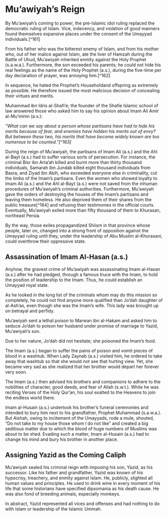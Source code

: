 Mu’awiyah’s Reign
=================

By Mu’awiyah’s coming to power, the pre-Islamic idol ruling replaced the
democratic ruling of Islam. Vice, indecency, and violation of good
manners found themselves expansive places under the consent of the
Umayyad individuals.[^161]

From his father who was the bitterest enemy of Islam, and from his
mother who, out of her malice against Islam, ate the liver of Hamzah
during the Battle of Uhud, Mu’awiyah inherited enmity against the Holy
Prophet (s.a.w.a.). Furthermore, the son exceeded his parents; he could
not hide his real feelings as the name of the Holy Prophet (a.s.),
during the five-time per day declaration of prayer, was annoying
him.[^162]

In sequence, he hated the Prophet’s Householdand offspring as extremely
as possible. He therefore issued the most malicious decision of
concealing their virtues and merits.

Muhammad ibn Idris al-Shafi’e; the founder of the Shafie Islamic school
of law answered those who asked him to say his opinion about Imam Ali
Amir al-Mu’minin (a.s.):

*“What can we say about a person whose partisans have had to hide his
merits because of fear, and enemies have hidden his merits out of envy?
But between these two, his merits that have become widely known are too
numerous to be counted.”[^163]*

During the reign of Mu’awiyah, the partisans of Imam Ali (a.s.) and the
Ahl al-Bayt (a.s.) had to suffer various sorts of persecution. For
instance, the criminal Bisr ibn Arta’ah killed and burnt more than
thirty thousand individuals, Samarah ibn Jundab killed eight thousand
individuals from Basra, and Ziyad ibn Abih, who exceeded everyone else
in criminality, cut the limbs of the Imam’s partisans. Even the women
who showed loyalty to Imam Ali (a.s.) and the Ahl al-Bayt (a.s.) were
not saved from the inhuman procedures of Mu’awiyah’s criminal
authorities. Furthermore, Mu’awiyah gave the orders of destroying the
houses of the Imam’s partisans and leaving them homeless. He also
deprived them of their shares from the public treasure[^164] and
refusing their testimonies in the official courts. Eventually, Mu’awiyah
exiled more than fifty thousand of them to Khurasan, northeast Persia.

By the way, those exiles propagandized Shiism in that province whose
people, later on, changed into a strong front of opposition against the
Umayyad ruling until they, under the leadership of Abu Muslim
al-Khurasani, could overthrow their oppressive state.

Assassination of Imam Al-Hasan (a.s.)
-------------------------------------

Anyhow, the gravest crime of Mu’awiyah was assassinating Imam al-Hasan
(a.s.) after he had pledged, through a famous truce with the Imam, to
hold the position of leadership to the Imam. Thus, he could establish an
Umayyad royal state.

As he looked in the long list of the criminals whom may do this mission
so completely, he could not find anyone more qualified than Jo’dah
daughter of al-Ash’as, even though she was the Imam’s wife. This lady
was brought up on betrayal and perfidy.

Mu’awiyah sent a lethal poison to Marwan ibn al-Hakam and asked him to
seduce Jo’dah to poison her husband under promise of marriage to Yazid,
Mu’awiyah’s son.

Due to her nature, Jo’dah did not hesitate; she poisoned the Imam’s
food.

The Imam (a.s.) began to suffer the pains of poison and vomit pieces of
blood in a washtub. When Lady Zaynab (a.s.) visited him, he ordered to
take away that washtub so that she would not see that hurting view. Yet,
she became very sad as she realized that her brother would depart her
forever very soon.

The Imam (a.s.) then advised his brothers and companions to adhere to
the nobilities of character, good deeds, and fear of Allah (s.w.t.).
While he was reciting Verses of the Holy Qur’an, his soul exalted to the
Heavens to join the endless world there.

Imam al-Husain (a.s.) undertook his brother’s funeral ceremonies and
intended to bury him next to his grandfather, Prophet Muhammad
(s.a.w.a.). But Aishah, owing to incitement of the Umayyads, rode a
mule, shouted, “Do not take to my house those whom I do not like” and
created a big seditious matter due to which the blood of huge numbers of
Muslims was about to be shed. Evading such a matter, Imam al-Husain
(a.s.) had to change his mind and bury his brother in another place.

Assigning Yazid as the Coming Caliph
------------------------------------

Mu’awiyah sealed his criminal reign with imposing his son, Yazid, as his
successor. Like his father and grandfather, Yazid was known of his
hypocrisy, treachery, and enmity against Islam. He, publicly, slighted
all human values and principles. He used to drink wine in every moment
of his life that some historians have specified dipsomania as his death
cause. He was also fond of breeding animals, especially monkeys.

In abstract, Yazid represented all vices and offenses and had nothing to
do with Islam or leadership of the Islamic Ummah.


